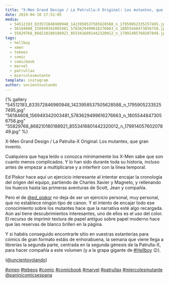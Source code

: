 ```yaml
---
title: "X-Men Grand Design / La Patrulla-X Original: Los mutantes, que gran invento"
date: 2019-04-10 17:51:05
media: 
  - 54512193_833572846980948_1423958537505628588_n_17959052335257495.jpg
  - 56184608_156949342003481_5783629499616276663_n_18055448473056758.jpg
  - 55829768_868210180188921_8553416801442320012_n_17991405760207849.jpg
tags: 
  - hellboy
  - xmen
  - tebeos
  - comic
  - comicbook
  - marvel
  - patrullax
  - miercolesmutante
template: instagram
author: uncientovolando
---
```


{% gallery "54512193_833572846980948_1423958537505628588_n_17959052335257495.jpg" "56184608_156949342003481_5783629499616276663_n_18055448473056758.jpg" "55829768_868210180188921_8553416801442320012_n_17991405760207849.jpg" %}

X-Men Grand Design / La Patrulla-X Original: Los mutantes, que gran invento.

Cualquiera que haya leído o conozca mínimamente los X-Men sabe que son cuanto menos complicados. Y lo han sido durante toda su historia, incluso antes de empezar a multiplicarse y a interferir con la línea temporal.

Ed Piskor hace aquí un ejercicio interesante al intentar encajar la cronología del origen del equipo, partiendo de Charles Xavier y Magneto, y rellenando los huecos hasta las primeras aventuras de Scott, Jean y compañía.

Pero el de [@ed_piskor](https://instagram.com/ed_piskor) no deja de ser un ejercicio personal, muy personal, que no establece ningún tipo de canon. Y el intento de encajar todo ese conocimiento sobre los mutantes hace que la narrativa esté algo recargada.
Aún así tiene descubrimientos interesantes, uno de ellos es el uso del color. El recurso de imprimir textura de papel antiguo sobre papel moderno hace que las reservas de blanco brillen en la página.

Y si habéis conseguido encontrarle sitio en vuestras estanterías para cómics de gran formato estáis de enhorabuena, la semana que viene llega a librerías la segunda parte, centrada en la segunda génesis de la Patrulla-X, para hacer compañía a este volumen (y a la grapa gigante de [#Hellboy](/tags/hellboy) 😉).

([@uncientovolando](https://instagram.com/uncientovolando))

[#xmen](/tags/xmen) [#tebeos](/tags/tebeos) [#comic](/tags/comic) [#comicbook](/tags/comicbook) [#marvel](/tags/marvel) [#patrullax](/tags/patrullax) [#miercolesmutante](/tags/miercolesmutante) [@paninicomicsespana](https://instagram.com/paninicomicsespana)
